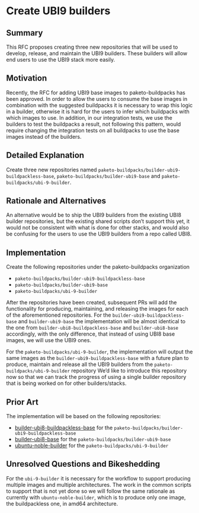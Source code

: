 # Create UBI9 builders

## Summary

This RFC proposes creating three new repositories that will be used to develop, release, and maintain the UBI9 builders. These builders will allow end users to use the UBI9 stack more easily.

## Motivation

Recently, the RFC for adding UBI9 base images to paketo-buildpacks has been approved. In order to allow the users to consume the base images in combination with the suggested buildpacks it is necessary to wrap this logic in a builder, otherwise it is hard for the users to infer which buildpacks with which images to use. In addition, in our integration tests, we use the builders to test the buildpacks a result, not following this pattern, would require changing the integration tests on all buildpacks to use the base images instead of the builders.

## Detailed Explanation

Create three new repositories named `paketo-buildpacks/builder-ubi9-buildpackless-base`, `paketo-buildpacks/builder-ubi9-base` and `paketo-buildpacks/ubi-9-builder`.

## Rationale and Alternatives

An alternative would be to ship the UBI9 builders from the existing UBI8 builder repositories, but the existing shared scripts don’t support this yet, it would not be consistent with what is done for other stacks, and would also be confusing for the users to use the UBI9 builders from a repo called UBI8.

## Implementation

Create the following repositories under the paketo-buildpacks organization

- `paketo-buildpacks/builder-ubi9-buildpackless-base`
- `paketo-buildpacks/builder-ubi9-base`
- `paketo-buildpacks/ubi-9-builder`

After the repositories have been created, subsequent PRs will add the functionality for producing, maintaining, and releasing the images for each of the aforementioned repositories. For the `builder-ubi9-buildpackless-base` and `builder-ubi9-base` the implementation will be almost identical to the one from `builder-ubi8-buildpackless-base` and `builder-ubi8-base` accordingly, with the only difference, that instead of using UBI8 base images, we will use the UBI9 ones.

For the `paketo-buildpacks/ubi-9-builder`, the implementation will output the same images as the `builder-ubi9-buildpackless-base` with a future plan to produce, maintain and release all the UBI9 builders from the `paketo-buildpacks/ubi-9-builder` repository We’d like to introduce this repository now so that we can track the progress of using a single builder repository that is being worked on for other builders/stacks.

## Prior Art

The implementation will be based on the following repositories:

- [builder-ubi8-buildpackless-base](https://github.com/paketo-buildpacks/builder-ubi8-buildpackless-base) for the `paketo-buildpacks/builder-ubi9-buildpackless-base`
- [builder-ubi8-base](https://github.com/paketo-buildpacks/builder-ubi8-base) for the `paketo-buildpacks/builder-ubi9-base`
- [ubuntu-noble-builder](https://github.com/paketo-buildpacks/ubuntu-noble-builder) for the `paketo-buildpacks/ubi-9-builder`

## Unresolved Questions and Bikeshedding

For the `ubi-9-builder` it is necessary for the workflow to support producing multiple images and multiple architectures. The work in the common scripts to support that is not yet done so we will follow the same rationale as currently with `ubuntu-noble-builder`, which is to produce only one image, the buildpackless one, in amd64 architecture.
